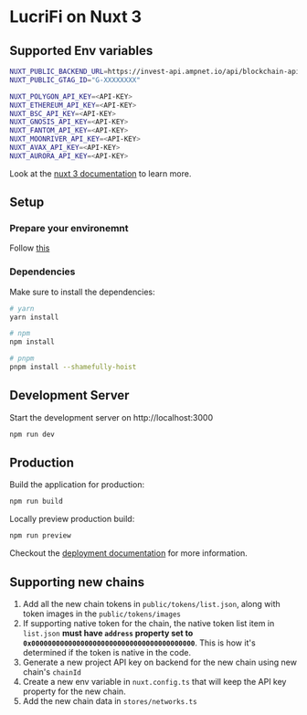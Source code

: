 
# LucriFi on Nuxt 3

## Supported Env variables

```bash
NUXT_PUBLIC_BACKEND_URL=https://invest-api.ampnet.io/api/blockchain-api/v1
NUXT_PUBLIC_GTAG_ID="G-XXXXXXXX"

NUXT_POLYGON_API_KEY=<API-KEY>
NUXT_ETHEREUM_API_KEY=<API-KEY>
NUXT_BSC_API_KEY=<API-KEY>
NUXT_GNOSIS_API_KEY=<API-KEY>
NUXT_FANTOM_API_KEY=<API-KEY>
NUXT_MOONRIVER_API_KEY=<API-KEY>
NUXT_AVAX_API_KEY=<API-KEY>
NUXT_AURORA_API_KEY=<API-KEY>
```

Look at the [nuxt 3 documentation](https://v3.nuxtjs.org) to learn more.

## Setup

### Prepare your environemnt

Follow [this](https://v3.nuxtjs.org/getting-started/quick-start#prerequisites
)

### Dependencies

Make sure to install the dependencies:

```bash
# yarn
yarn install

# npm
npm install

# pnpm
pnpm install --shamefully-hoist
```

## Development Server

Start the development server on http://localhost:3000

```bash
npm run dev
```

## Production

Build the application for production:

```bash
npm run build
```

Locally preview production build:

```bash
npm run preview
```

Checkout the [deployment documentation](https://v3.nuxtjs.org/guide/deploy/presets) for more information.

## Supporting new chains

1. Add all the new chain tokens in `public/tokens/list.json`, along with token images in the `public/tokens/images`
2. If supporting native token for the chain, the native token list item in `list.json` **must have `address` property set to `0x0000000000000000000000000000000000000000`**. This is how it's determined if the token is native in the code.
3. Generate a new project API key on backend for the new chain using new chain's `chainId`
4. Create a new env variable in `nuxt.config.ts` that will keep the API key property for the new chain.
5. Add the new chain data in `stores/networks.ts`
